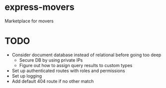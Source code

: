 # express-movers

Marketplace for movers

# TODO
- Consider document database instead of relational before going too deep
  - Secure DB by using private IPs
  - Figure out how to assign query results to custom types
- Set up authenticated routes with roles and permissions
- Set up logging
- Add default 404 route if no other match
